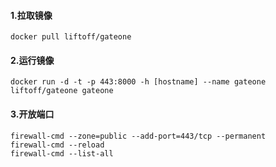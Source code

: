 #### 1.拉取镜像

```
docker pull liftoff/gateone
```

#### 2.运行镜像

```
docker run -d -t -p 443:8000 -h [hostname] --name gateone liftoff/gateone gateone
```

#### 3.开放端口

```
firewall-cmd --zone=public --add-port=443/tcp --permanent
firewall-cmd --reload
firewall-cmd --list-all
```



#### 